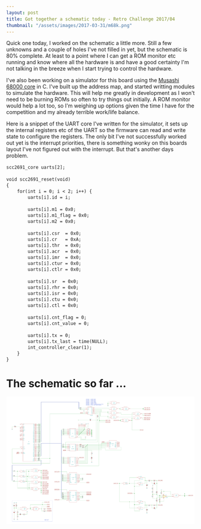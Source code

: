 ```yaml
---
layout: post
title: Got together a schematic today - Retro Challenge 2017/04
thumbnail: "/assets/images/2017-03-31/m68k.png"
---
```


Quick one today, I worked on the schematic a little more. Still a few unknowns
and a couple of holes I've not filled in yet, but the schematic is 80%
complete. At least to a point where I can get a ROM monitor etc running and
know where all the hardware is and have a good certainty I'm not talking in the
breeze when I start trying to control the hardware.

I've also been working on a simulator for this board using the [Musashi 68000
core](https://github.com/kstenerud/Musashi) in C. I've built up the address
map, and started writting modules to simulate the hardware. This will help me
greatly in development as I won't need to be burning ROMs so often to try
things out initially. A ROM monitor would help a lot too, so I'm weighing up
options given the time I have for the competition and my already terrible
work/life balance.

Here is a snippet of the UART core I've written for the simulator, it sets up the internal registers etc of the UART so the firmware can read and write state to configure the registers. The only bit I've not successfully worked out yet is the interrupt priorities, there is something wonky on this boards layout I've not figured out with the interrupt. But that's another days problem.

```
scc2691_core uarts[2];

void scc2691_reset(void)
{
    for(int i = 0; i < 2; i++) {
        uarts[i].id = i;

        uarts[i].m1 = 0x0;
        uarts[i].m1_flag = 0x0;
        uarts[i].m2 = 0x0;

        uarts[i].csr  = 0x0;
        uarts[i].cr   = 0xA;
        uarts[i].thr  = 0x0;
        uarts[i].acr  = 0x0;
        uarts[i].imr  = 0x0;
        uarts[i].ctur = 0x0;
        uarts[i].ctlr = 0x0;

        uarts[i].sr  = 0x0;
        uarts[i].rhr = 0x0;
        uarts[i].isr = 0x0;
        uarts[i].ctu = 0x0;
        uarts[i].ctl = 0x0;

        uarts[i].cnt_flag = 0;
        uarts[i].cnt_value = 0;

        uarts[i].tx = 0;
        uarts[i].tx_last = time(NULL);
        int_controller_clear(1);
    }
}
```

# The schematic so far ...

[![AMX board schematic](/assets/images/2017-04-05/tmb_schematic.png)](/assets/images/2017-04-05/schematic.png)
